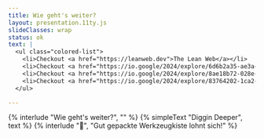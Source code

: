 ```yaml
---
title: Wie geht's weiter?
layout: presentation.11ty.js
slideClasses: wrap
status: ok
text: |
  <ul class="colored-list">
    <li>Checkout <a href="https://leanweb.dev">The Lean Web</a></li>
    <li>Checkout <a href="https://io.google/2024/explore/6d6b2a35-ae3a-4f73-b40d-9dc4a8cf0df4/">What's new in the Web, Google I/O Talk from Rachel Andrew</a></li>
    <li>Checkout <a href="https://io.google/2024/explore/8ae18b72-028e-4722-9a05-4a480048e629/">Multi-page application View Transitions are here, Google I/O Talk from Bramus Van Damme</a></li>
    <li>Checkout <a href="https://io.google/2024/explore/83764202-1ca2-4491-a731-c4d3701624d4/">The state of CSS and Web UI, Google I/O Talk from Una Kravets</a></li>
  </ul>

---
```


{% interlude "Wie geht's weiter?", "" %}
{% simpleText "Diggin Deeper", text %}
{% interlude "🧰", "Gut gepackte Werkzeugkiste lohnt sich!" %}


